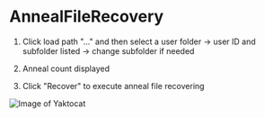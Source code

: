# AnnealFileRecovery

1. Click load path "..." and then select a user folder
→ user ID and subfolder listed
→ change subfolder if needed

2. Anneal count displayed

3. Click "Recover" to execute anneal file recovering

![Image of Yaktocat](https://octodex.github.com/images/yaktocat.png)
